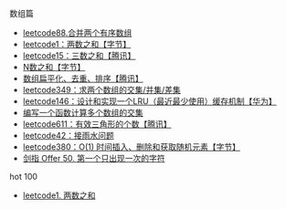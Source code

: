 数组篇
* [leetcode88.合并两个有序数组](https://github.com/cyh756085049/web-system/blob/main/algorithms/leetcode/array/mergeSortArray.js)
* [leetcode1：两数之和【字节】](https://github.com/cyh756085049/web-system/blob/main/algorithms/leetcode/array/towSum.js)
* [leetcode15：三数之和【腾讯】](https://github.com/cyh756085049/web-system/blob/main/algorithms/leetcode/array/threeSum.js)
* [N数之和【字节】](https://github.com/cyh756085049/web-system/blob/main/algorithms/leetcode/array/nSum.js)
* [数组扁平化、去重、排序【腾讯】](https://github.com/cyh756085049/web-system/blob/main/algorithms/leetcode/array/flattenSortArray.js)
* [leetcode349：求两个数组的交集/并集/差集](https://github.com/cyh756085049/web-system/blob/main/algorithms/leetcode/array/intersection.js)
* [leetcode146：设计和实现一个LRU（最近最少使用）缓存机制【华为】](https://github.com/cyh756085049/web-system/blob/main/algorithms/leetcode/array/LRUCache.js)
* [编写一个函数计算多个数组的交集](https://github.com/cyh756085049/web-system/blob/main/algorithms/leetcode/array/moreIntersection.js)
* [leetcode611：有效三角形的个数【腾讯】](https://github.com/cyh756085049/web-system/blob/main/algorithms/leetcode/array/triangleNumber.js)
* [leetcode42：接雨水问题](https://github.com/cyh756085049/web-system/blob/main/algorithms/leetcode/array/trap.js)
* [leetcode380：O(1) 时间插入、删除和获取随机元素【字节】](https://github.com/cyh756085049/web-system/blob/main/algorithms/leetcode/array/randomizedSet.js)
* [剑指 Offer 50. 第一个只出现一次的字符](https://github.com/cyh756085049/web-system/blob/main/algorithms/leetcode/array/firstUniqChar.js)

hot 100
* [leetcode1. 两数之和](https://github.com/cyh756085049/web-system/blob/main/algorithms/leetcode/array/q1_twoSum.js)